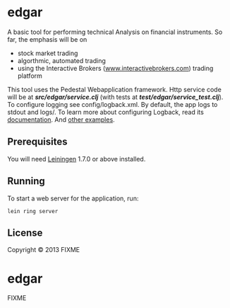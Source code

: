 # edgar

A basic tool for performing technical Analysis on financial instruments. So far, the emphasis will be on
* stock market trading
* algorthmic, automated trading
* using the Interactive Brokers (www.interactivebrokers.com) trading platform

This tool uses the Pedestal Webapplication framework. Http service code will be at ***src/edgar/service.clj*** (with tests at ***test/edgar/service_test.clj***). To configure logging see config/logback.xml. By default, the app logs to stdout and logs/. To learn more about configuring Logback, read its [documentation](http://logback.qos.ch/documentation.html). And [other examples](https://github.com/pedestal/samples).

## Prerequisites

You will need [Leiningen][1] 1.7.0 or above installed.

[1]: https://github.com/technomancy/leiningen

## Running

To start a web server for the application, run:

    lein ring server

## License

Copyright © 2013 FIXME

# edgar

FIXME

